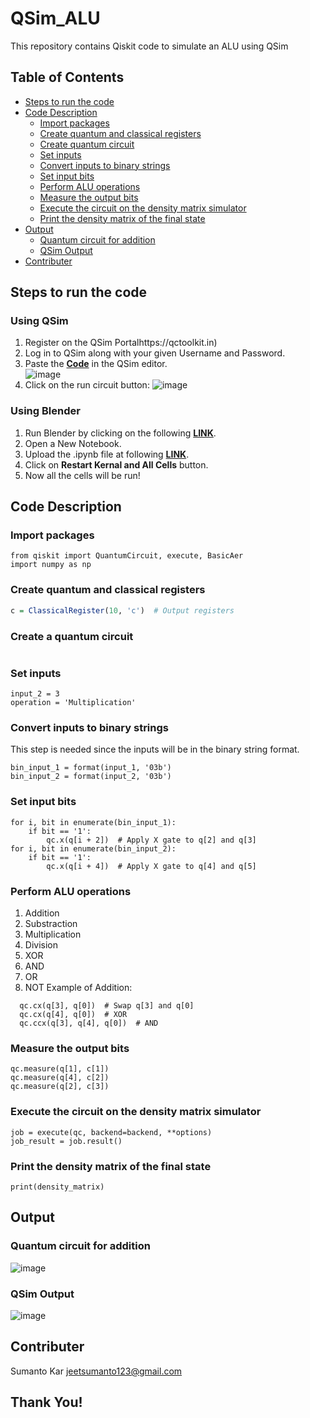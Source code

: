 # QSim_ALU
This repository contains Qiskit code to simulate an ALU using QSim
## Table of Contents
- [Steps to run the code](#steps-to-run-the-code)
- [Code Description](#code-description)
  * [Import packages](#import-packages)
  * [Create quantum and classical registers](#create-quantum-and-classical-registers)
  * [Create quantum circuit](#create-quantum-circuit)
  * [Set inputs](#set-inputs)
  * [Convert inputs to binary strings](#convert-inputs-to-binary-strings)
  * [Set input bits](#set-input-bits)
  * [Perform ALU operations](#perform-alu-operations)
  * [Measure the output bits](#measure-the-output-bits)
  * [Execute the circuit on the density matrix simulator](#execute-the-circuit-on-the-density-matrix-simulator)
  * [Print the density matrix of the final state](#print-the-density-matrix-of-the-final-state)
- [Output](#output)
  * [Quantum circuit for addition](#quantum-circuit-for-addition)
  * [QSim Output](#qsim-output)
- [Contributer](#contributer)

## Steps to run the code
### Using QSim
1. Register on the QSim Portalhttps://qctoolkit.in)
2. Log in to QSim along with your given Username and Password.
3. Paste the **[Code](https://github.com/Eyantra698Sumanto/QSim_ALU/blob/main/code/ALU.py)** in the QSim editor.</br>
 ![image](https://github.com/Eyantra698Sumanto/QSim_ALU/assets/58599984/1f2eb3c9-07b8-4bf6-b5fa-ea5eca3cc996)
5. Click on the run circuit button:
![image](https://github.com/Eyantra698Sumanto/QSim_ALU/assets/58599984/9e5f7ab5-6ab7-43ca-af68-1763f2d6a12b)
### Using Blender
1. Run Blender by clicking on the following **[LINK](https://mybinder.org/v2/gh/indian-institute-of-science-qc/qiskit-aakash/bea98fbff86c234c0b1990add17493a1e86917cb?labpath=dm_simulator_user_guide)**.
2. Open a New Notebook.
3. Upload the .ipynb file at following **[LINK](https://github.com/Eyantra698Sumanto/QSim_ALU/blob/main/code/alu.ipynb)**.
4. Click on **Restart Kernal and All Cells** button.
5. Now all the cells will be run!
## Code Description
### Import packages
```from qiskit import QuantumRegister, ClassicalRegister
from qiskit import QuantumCircuit, execute, BasicAer
import numpy as np
```
### Create quantum and classical registers
```q = QuantumRegister(10, 'q')
c = ClassicalRegister(10, 'c')  # Output registers
```
### Create a quantum circuit
```qc = QuantumCircuit(q, c)
```
### Set inputs
```input_1 = 5
input_2 = 3
operation = 'Multiplication'
```
### Convert inputs to binary strings
This step is needed since the inputs will be in the binary string format.
```
bin_input_1 = format(input_1, '03b')
bin_input_2 = format(input_2, '03b')
```
### Set input bits
```
for i, bit in enumerate(bin_input_1):
    if bit == '1':
        qc.x(q[i + 2])  # Apply X gate to q[2] and q[3]
for i, bit in enumerate(bin_input_2):
    if bit == '1':
        qc.x(q[i + 4])  # Apply X gate to q[4] and q[5]
```
### Perform ALU operations
1. Addition
2. Substraction
3. Multiplication
4. Division
5. XOR
6. AND
7. OR
8. NOT
Example of Addition:
```
  qc.cx(q[3], q[0])  # Swap q[3] and q[0]
  qc.cx(q[4], q[0])  # XOR
  qc.ccx(q[3], q[4], q[0])  # AND
```
### Measure the output bits
```qc.measure(q[0], c[0])
qc.measure(q[1], c[1])
qc.measure(q[4], c[2])
qc.measure(q[2], c[3])
```
### Execute the circuit on the density matrix simulator
```backend = BasicAer.get_backend('dm_simulator')
job = execute(qc, backend=backend, **options)
job_result = job.result()
```

### Print the density matrix of the final state
```density_matrix = job_result.results[0].data.densitymatrix
print(density_matrix)
```
## Output
### Quantum circuit for addition
![image](https://github.com/Eyantra698Sumanto/QSim_ALU/assets/58599984/f251f7ef-a8a2-4264-9f39-a5c70b93ad86)
### QSim Output 
![image](https://github.com/Eyantra698Sumanto/QSim_ALU/assets/58599984/b276fc1e-521c-41d9-83fb-c8eb020ce920)

## Contributer
Sumanto Kar
jeetsumanto123@gmail.com
## Thank You!
